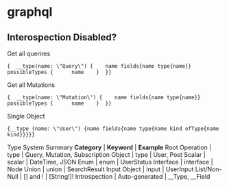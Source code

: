 # graphql

## Interospection Disabled?

Get all querires
```
{  __type(name: \"Query\") {    name fields{name type{name}}    possibleTypes {      name    }  }}
```

Get all Mutations
```
{  __type(name: \"Mutation\") {    name fields{name type{name}}    possibleTypes {      name    }  }}
```

Single Object
```
{__type (name: \"User\") {name fields{name type{name kind ofType{name kind}}}}}
```


Type System Summary
**Category**    |	**Keyword**     |	**Example**
Root Operation  |	type	          | Query, Mutation, Subscription
Object	        | type	          | User, Post
Scalar	        | scalar	        | DateTime, JSON
Enum	          | enum	          | UserStatus
Interface	      | interface	      | Node
Union	          | union	          | SearchResult
Input Object    | input	          | UserInput
List/Non-Null	  | [] and !	      | [String!]!
Introspection	  | Auto-generated	| __Type, __Field
